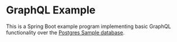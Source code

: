 # GraphQL Example

This is a Spring Boot example program implementing basic GraphQL functionality over the [Postgres Sample database].


[Postgres Sample database]:https://www.postgresqltutorial.com/load-postgresql-sample-database/